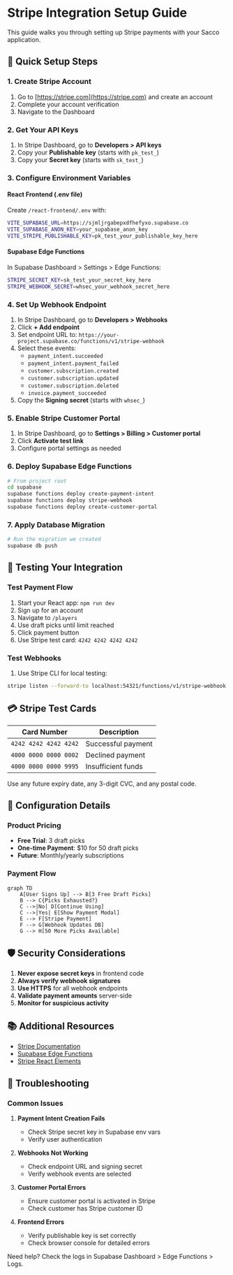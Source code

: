 # Stripe Integration Setup Guide

This guide walks you through setting up Stripe payments with your Sacco application.

## 🚀 Quick Setup Steps

### 1. Create Stripe Account
1. Go to [https://stripe.com](https://stripe.com) and create an account
2. Complete your account verification
3. Navigate to the Dashboard

### 2. Get Your API Keys
1. In Stripe Dashboard, go to **Developers > API keys**
2. Copy your **Publishable key** (starts with `pk_test_`)
3. Copy your **Secret key** (starts with `sk_test_`)

### 3. Configure Environment Variables

#### React Frontend (.env file)
Create `/react-frontend/.env` with:
```bash
VITE_SUPABASE_URL=https://sjmljrgabepxdfhefyxo.supabase.co
VITE_SUPABASE_ANON_KEY=your_supabase_anon_key
VITE_STRIPE_PUBLISHABLE_KEY=pk_test_your_publishable_key_here
```

#### Supabase Edge Functions
In Supabase Dashboard > Settings > Edge Functions:
```bash
STRIPE_SECRET_KEY=sk_test_your_secret_key_here
STRIPE_WEBHOOK_SECRET=whsec_your_webhook_secret_here
```

### 4. Set Up Webhook Endpoint
1. In Stripe Dashboard, go to **Developers > Webhooks**
2. Click **+ Add endpoint**
3. Set endpoint URL to: `https://your-project.supabase.co/functions/v1/stripe-webhook`
4. Select these events:
   - `payment_intent.succeeded`
   - `payment_intent.payment_failed`
   - `customer.subscription.created`
   - `customer.subscription.updated`
   - `customer.subscription.deleted`
   - `invoice.payment_succeeded`
5. Copy the **Signing secret** (starts with `whsec_`)

### 5. Enable Stripe Customer Portal
1. In Stripe Dashboard, go to **Settings > Billing > Customer portal**
2. Click **Activate test link**
3. Configure portal settings as needed

### 6. Deploy Supabase Edge Functions
```bash
# From project root
cd supabase
supabase functions deploy create-payment-intent
supabase functions deploy stripe-webhook
supabase functions deploy create-customer-portal
```

### 7. Apply Database Migration
```bash
# Run the migration we created
supabase db push
```

## 🧪 Testing Your Integration

### Test Payment Flow
1. Start your React app: `npm run dev`
2. Sign up for an account
3. Navigate to `/players` 
4. Use draft picks until limit reached
5. Click payment button
6. Use Stripe test card: `4242 4242 4242 4242`

### Test Webhooks
1. Use Stripe CLI for local testing:
```bash
stripe listen --forward-to localhost:54321/functions/v1/stripe-webhook
```

## 💳 Stripe Test Cards

| Card Number | Description |
|------------|-------------|
| `4242 4242 4242 4242` | Successful payment |
| `4000 0000 0000 0002` | Declined payment |
| `4000 0000 0000 9995` | Insufficient funds |

Use any future expiry date, any 3-digit CVC, and any postal code.

## 🔧 Configuration Details

### Product Pricing
- **Free Trial**: 3 draft picks
- **One-time Payment**: $10 for 50 draft picks
- **Future**: Monthly/yearly subscriptions

### Payment Flow
```mermaid
graph TD
    A[User Signs Up] --> B[3 Free Draft Picks]
    B --> C{Picks Exhausted?}
    C -->|No| D[Continue Using]
    C -->|Yes| E[Show Payment Modal]
    E --> F[Stripe Payment]
    F --> G[Webhook Updates DB]
    G --> H[50 More Picks Available]
```

## 🛡️ Security Considerations

1. **Never expose secret keys** in frontend code
2. **Always verify webhook signatures** 
3. **Use HTTPS** for all webhook endpoints
4. **Validate payment amounts** server-side
5. **Monitor for suspicious activity**

## 📚 Additional Resources

- [Stripe Documentation](https://stripe.com/docs)
- [Supabase Edge Functions](https://supabase.com/docs/guides/functions)
- [Stripe React Elements](https://stripe.com/docs/stripe-js/react)

## 🐛 Troubleshooting

### Common Issues

1. **Payment Intent Creation Fails**
   - Check Stripe secret key in Supabase env vars
   - Verify user authentication

2. **Webhooks Not Working**
   - Check endpoint URL and signing secret
   - Verify webhook events are selected

3. **Customer Portal Errors**
   - Ensure customer portal is activated in Stripe
   - Check customer has Stripe customer ID

4. **Frontend Errors**
   - Verify publishable key is set correctly
   - Check browser console for detailed errors

Need help? Check the logs in Supabase Dashboard > Edge Functions > Logs.
